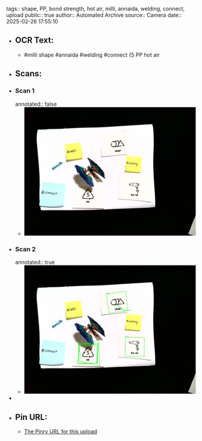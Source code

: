 tags:: shape, PP, bond strength, hot air, milli, annaida, welding, connect, upload
public:: true
author:: Automated Archive
source:: Camera
date:: 2025-02-26 17:55:10

- ## OCR Text:
	- #milli
	  shape
	  #annaida
	  #welding
	  #connect
	  {5
	  PP
	  hot air
- ## Scans:
- ### Scan 1
  annotated:: false
	- ![./assets/scans/2025-02-26T17-55-10-0620.jpg](./assets/scans/2025-02-26T17-55-10-0620.jpg)
- ### Scan 2
  annotated:: true
	- ![./assets/scans/2025-02-26T17-55-10-0876.jpg](./assets/scans/2025-02-26T17-55-10-0876.jpg)
-
- ## Pin URL:
	- [The Pinry URL for this upload](https://pinry.petau.net/pins/132/)
